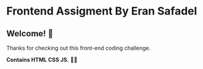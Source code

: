 # Frontend Assigment By Eran Safadel

## Welcome! 👋

Thanks for checking out this front-end coding challenge.

**Contains  HTML CSS JS.** 🚀🚀

